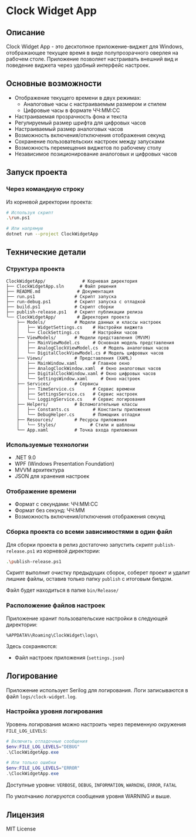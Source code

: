 # Clock Widget App

## Описание
Clock Widget App - это десктопное приложение-виджет для Windows, отображающее текущее время в виде полупрозрачного оверлея на рабочем столе. Приложение позволяет настраивать внешний вид и поведение виджета через удобный интерфейс настроек.

## Основные возможности
- Отображение текущего времени в двух режимах:
  - Аналоговые часы с настраиваемым размером и стилем
  - Цифровые часы в формате ЧЧ:ММ:СС
- Настраиваемая прозрачность фона и текста
- Регулируемый размер шрифта для цифровых часов
- Настраиваемый размер аналоговых часов
- Возможность включения/отключения отображения секунд
- Сохранение пользовательских настроек между запусками
- Возможность перемещения виджетов по рабочему столу
- Независимое позиционирование аналоговых и цифровых часов

## Запуск проекта

### Через командную строку
Из корневой директории проекта:
```bash
# Используя скрипт
.\run.ps1

# Или напрямую
dotnet run --project ClockWidgetApp
```

## Технические детали
### Структура проекта
```
ClockWidgetApp/              # Корневая директория
├── ClockWidgetApp.sln      # Файл решения
├── README.md              # Документация
├── run.ps1               # Скрипт запуска
├── run-debug.ps1         # Скрипт запуска с отладкой
├── build.ps1             # Скрипт сборки
├── publish-release.ps1   # Скрипт публикации релиза
└── ClockWidgetApp/        # Директория проекта
    ├── Models/           # Модели данных и классы настроек
    │   ├── WidgetSettings.cs    # Настройки виджета
    │   └── ClockSettings.cs     # Настройки часов
    ├── ViewModels/       # Модели представления (MVVM)
    │   ├── MainViewModel.cs     # Основная модель представления
    │   ├── AnalogClockViewModel.cs  # Модель аналоговых часов
    │   └── DigitalClockViewModel.cs # Модель цифровых часов
    ├── Views/            # Представления (XAML)
    │   ├── MainWindow.xaml      # Главное окно
    │   ├── AnalogClockWindow.xaml  # Окно аналоговых часов
    │   ├── DigitalClockWindow.xaml # Окно цифровых часов
    │   └── SettingsWindow.xaml     # Окно настроек
    ├── Services/         # Сервисы
    │   ├── TimeService.cs       # Сервис времени
    │   ├── SettingsService.cs   # Сервис настроек
    │   └── LoggingService.cs    # Сервис логирования
    ├── Helpers/          # Вспомогательные классы
    │   ├── Constants.cs         # Константы приложения
    │   └── DebugHelper.cs       # Помощник отладки
    ├── Resources/        # Ресурсы приложения
    │   └── Styles/             # Стили и шаблоны
    └── App.xaml          # Точка входа приложения
```

### Используемые технологии
- .NET 9.0
- WPF (Windows Presentation Foundation)
- MVVM архитектура
- JSON для хранения настроек

### Отображение времени
- Формат с секундами: ЧЧ:ММ:СС
- Формат без секунд: ЧЧ:ММ
- Возможность включения/отключения отображения секунд

### Сборка проекта со всеми зависимостями в один файл
Для сборки проекта в релиз достаточно запустить скрипт `publish-release.ps1` из корневой директории:
```bash
.\publish-release.ps1
```

Скрипт выполнит очистку предыдущих сборок, соберет проект и удалит лишние файлы, оставив только папку `publish` с итоговым билдом.

Файл будет находиться в папке `bin/Release/`

### Расположение файлов настроек
Приложение хранит пользовательские настройки в следующей директории:
```
%APPDATA%\Roaming\ClockWidget\logs\
```

Здесь сохраняются:
- Файл настроек приложения (`settings.json`)

## Логирование

Приложение использует Serilog для логирования. Логи записываются в файл `logs/clock-widget.log`.

### Настройка уровня логирования

Уровень логирования можно настроить через переменную окружения `FILE_LOG_LEVELS`:

```powershell
# Включить отладочные сообщения
$env:FILE_LOG_LEVELS="DEBUG"
.\ClockWidgetApp.exe

# Или только ошибки
$env:FILE_LOG_LEVELS="ERROR"
.\ClockWidgetApp.exe
```

Доступные уровни: `VERBOSE`, `DEBUG`, `INFORMATION`, `WARNING`, `ERROR`, `FATAL`

По умолчанию логируются сообщения уровня WARNING и выше.

## Лицензия
MIT License
